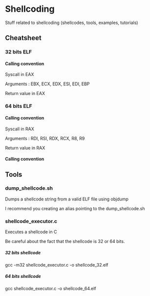 # Shellcoding
Stuff related to shellcoding (shellcodes, tools, examples, tutorials)

## Cheatsheet

### 32 bits ELF

#### Calling convention

Syscall in EAX

Arguments : EBX, ECX, EDX, ESI, EDI, EBP

Return value in EAX

### 64 bits ELF

#### Calling convention

Syscall in RAX

Arguments : RDI, RSI, RDX, RCX, R8, R9

Return value in RAX

#### Calling convention

## Tools

### dump_shellcode.sh

Dumps a shellcode string from a valid ELF file using objdump

I recommend you creating an alias pointing to the dump_shellcode.sh

### shellcode_executor.c

Executes a shellcode in C

Be careful about the fact that the shellcode is 32 or 64 bits.

##### 32 bits shellcode

gcc -m32 shellcode_executor.c -o shellcode_32.elf 

##### 64 bits shellcode

gcc shellcode_executor.c -o shellcode_64.elf

